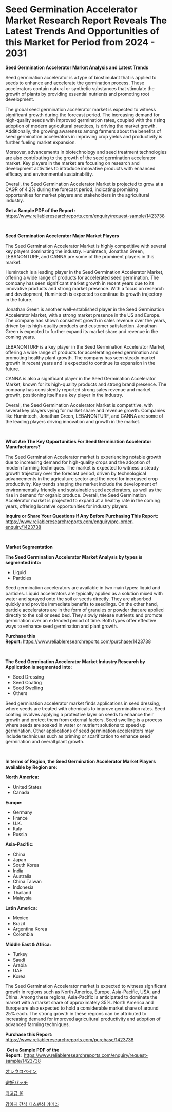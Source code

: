 <p><h1>Seed Germination Accelerator Market Research Report Reveals The Latest Trends And Opportunities of this Market for Period from 2024 - 2031</h1></p><p><strong>Seed Germination Accelerator Market Analysis and Latest Trends</strong></p>
<p><p>Seed germination accelerator is a type of biostimulant that is applied to seeds to enhance and accelerate the germination process. These accelerators contain natural or synthetic substances that stimulate the growth of plants by providing essential nutrients and promoting root development.</p><p>The global seed germination accelerator market is expected to witness significant growth during the forecast period. The increasing demand for high-quality seeds with improved germination rates, coupled with the rising adoption of modern agricultural practices, is driving the market growth. Additionally, the growing awareness among farmers about the benefits of seed germination accelerators in improving crop yields and productivity is further fueling market expansion.</p><p>Moreover, advancements in biotechnology and seed treatment technologies are also contributing to the growth of the seed germination accelerator market. Key players in the market are focusing on research and development activities to introduce innovative products with enhanced efficacy and environmental sustainability.</p><p>Overall, the Seed Germination Accelerator Market is projected to grow at a CAGR of 4.2% during the forecast period, indicating promising opportunities for market players and stakeholders in the agricultural industry.</p></p>
<p><strong>Get a Sample PDF of the Report:&nbsp;</strong> <a href="https://www.reliableresearchreports.com/enquiry/request-sample/1423738">https://www.reliableresearchreports.com/enquiry/request-sample/1423738</a></p>
<p>&nbsp;</p>
<p><strong>Seed Germination Accelerator Major Market Players</strong></p>
<p><p>The Seed Germination Accelerator Market is highly competitive with several key players dominating the industry. Humintech, Jonathan Green, LEBANONTURF, and CANNA are some of the prominent players in this market.</p><p>Humintech is a leading player in the Seed Germination Accelerator Market, offering a wide range of products for accelerated seed germination. The company has seen significant market growth in recent years due to its innovative products and strong market presence. With a focus on research and development, Humintech is expected to continue its growth trajectory in the future.</p><p>Jonathan Green is another well-established player in the Seed Germination Accelerator Market, with a strong market presence in the US and Europe. The company has shown consistent growth in sales revenue over the years, driven by its high-quality products and customer satisfaction. Jonathan Green is expected to further expand its market share and revenue in the coming years.</p><p>LEBANONTURF is a key player in the Seed Germination Accelerator Market, offering a wide range of products for accelerating seed germination and promoting healthy plant growth. The company has seen steady market growth in recent years and is expected to continue its expansion in the future.</p><p>CANNA is also a significant player in the Seed Germination Accelerator Market, known for its high-quality products and strong brand presence. The company has consistently reported strong sales revenue and market growth, positioning itself as a key player in the industry.</p><p>Overall, the Seed Germination Accelerator Market is competitive, with several key players vying for market share and revenue growth. Companies like Humintech, Jonathan Green, LEBANONTURF, and CANNA are some of the leading players driving innovation and growth in the market.</p></p>
<p>&nbsp;</p>
<p><strong>What Are The Key Opportunities For Seed Germination Accelerator Manufacturers?</strong></p>
<p><p>The Seed Germination Accelerator market is experiencing notable growth due to increasing demand for high-quality crops and the adoption of modern farming techniques. The market is expected to witness a steady growth trajectory over the forecast period, driven by technological advancements in the agriculture sector and the need for increased crop productivity. Key trends shaping the market include the development of environmentally friendly and sustainable seed accelerators, as well as the rise in demand for organic produce. Overall, the Seed Germination Accelerator market is projected to expand at a healthy rate in the coming years, offering lucrative opportunities for industry players.</p></p>
<p><strong>Inquire or Share Your Questions If Any Before Purchasing This Report:</strong> <a href="https://www.reliableresearchreports.com/enquiry/pre-order-enquiry/1423738">https://www.reliableresearchreports.com/enquiry/pre-order-enquiry/1423738</a></p>
<p>&nbsp;</p>
<p><strong>Market Segmentation</strong></p>
<p><strong>The Seed Germination Accelerator Market Analysis by types is segmented into:</strong></p>
<p><ul><li>Liquid</li><li>Particles</li></ul></p>
<p><p>Seed germination accelerators are available in two main types: liquid and particles. Liquid accelerators are typically applied as a solution mixed with water and sprayed onto the soil or seeds directly. They are absorbed quickly and provide immediate benefits to seedlings. On the other hand, particle accelerators are in the form of granules or powder that are applied directly to the soil or seed bed. They slowly release nutrients and promote germination over an extended period of time. Both types offer effective ways to enhance seed germination and plant growth.</p></p>
<p><strong>Purchase this Report:&nbsp;</strong><a href="https://www.reliableresearchreports.com/purchase/1423738">https://www.reliableresearchreports.com/purchase/1423738</a></p>
<p>&nbsp;</p>
<p><strong>The Seed Germination Accelerator Market Industry Research by Application is segmented into:</strong></p>
<p><ul><li>Seed Dressing</li><li>Seed Coating</li><li>Seed Swelling</li><li>Others</li></ul></p>
<p><p>Seed germination accelerator market finds applications in seed dressing, where seeds are treated with chemicals to improve germination rates. Seed coating involves applying a protective layer on seeds to enhance their growth and protect them from external factors. Seed swelling is a process where seeds are soaked in water or nutrient solutions to speed up germination. Other applications of seed germination accelerators may include techniques such as priming or scarification to enhance seed germination and overall plant growth.</p></p>
<p>&nbsp;</p>
<p><strong>In terms of Region, the Seed Germination Accelerator Market Players available by Region are:</strong></p>
<p>
    <p> <strong> North America: </strong>
        <ul>
            <li>United States</li>
            <li>Canada</li>
        </ul>
        </p> 
    <p> <strong> Europe: </strong>
        <ul>
            <li>Germany</li>
            <li>France</li>
            <li>U.K.</li>
            <li>Italy</li>
            <li>Russia</li>
        </ul>
        </p> 
    <p> <strong> Asia-Pacific: </strong>
        <ul>
            <li>China</li>
            <li>Japan</li>
            <li>South Korea</li>
            <li>India</li>
            <li>Australia</li>
            <li>China Taiwan</li>
            <li>Indonesia</li>
            <li>Thailand</li>
            <li>Malaysia</li>
        </ul>
        </p> 
    <p> <strong> Latin America: </strong>
        <ul>
            <li>Mexico</li>
            <li>Brazil</li>
            <li>Argentina Korea</li>
            <li>Colombia</li>
        </ul>
        </p> 
    <p> <strong> Middle East & Africa: </strong>
        <ul>
            <li>Turkey</li>
            <li>Saudi</li>
            <li>Arabia</li>
            <li>UAE</li>
            <li>Korea</li>
        </ul>
    </p>
    </p>
<p><p>The Seed Germination Accelerator market is expected to witness significant growth in regions such as North America, Europe, Asia-Pacific, USA, and China. Among these regions, Asia-Pacific is anticipated to dominate the market with a market share of approximately 35%. North America and Europe are also expected to hold a considerable market share of around 25% each. The strong growth in these regions can be attributed to increasing demand for improved agricultural productivity and adoption of advanced farming techniques.</p></p>
<p><strong>Purchase this Report: </strong><a href="https://www.reliableresearchreports.com/purchase/1423738">https://www.reliableresearchreports.com/purchase/1423738</a></p>
<p>&nbsp;<strong>Get a Sample PDF of the Report:&nbsp;&nbsp;</strong><a href="https://www.reliableresearchreports.com/enquiry/request-sample/1423738">https://www.reliableresearchreports.com/enquiry/request-sample/1423738</a></p>
<p><strong></strong></p>
<p><p><a href="https://medium.com/@deborahclarke2008/%E3%82%AA%E3%83%AC%E3%82%AA%E3%83%AC%E3%82%A6%E3%83%AD%E3%83%9A%E3%82%A4%E3%83%B3%E5%B8%82%E5%A0%B4%E3%83%AC%E3%83%9D%E3%83%BC%E3%83%88%E3%81%AF-%E3%81%93%E3%81%AE%E5%B8%82%E5%A0%B4%E3%81%AE%E6%9C%80%E6%96%B0%E3%81%AE%E3%83%88%E3%83%AC%E3%83%B3%E3%83%89%E3%81%A8%E6%88%90%E9%95%B7%E3%81%AE%E6%A9%9F%E4%BC%9A%E3%82%92%E6%98%8E%E3%82%89%E3%81%8B%E3%81%AB%E3%81%97%E3%81%A6%E3%81%84%E3%81%BE%E3%81%99-5f4947209ef5">オレウロペイン</a></p><p><a href="https://medium.com/@klr1591/%E5%87%BA%E7%94%9F%E3%82%B3%E3%83%B3%E3%83%88%E3%83%AD%E3%83%BC%E3%83%AB%E3%83%91%E3%83%83%E3%83%81%E5%B8%82%E5%A0%B4%E3%82%B5%E3%82%A4%E3%82%BA-cagr-%E3%83%88%E3%83%AC%E3%83%B3%E3%83%892024-2030-ec4c79aa7196">避妊パッチ</a></p><p><a href="https://medium.com/@skyleitney456456/%EC%88%98%ED%8D%BC-%ED%8C%8C%EC%9D%B8-%EC%9A%B8-%EC%8B%9C%EC%9E%A5%EC%9D%80-%EC%8B%9C%EC%9E%A5-%EC%A0%90%EC%9C%A0%EC%9C%A8-%ED%81%AC%EA%B8%B0-%EB%B0%8F-2031%EB%85%84%EA%B9%8C%EC%A7%80%EC%9D%98-%EC%98%88%EC%83%81-%EC%98%88%EC%B8%A1%EC%97%90-%EC%B4%88%EC%A0%90%EC%9D%84-%EB%A7%9E%EC%B6%A5%EB%8B%88%EB%8B%A4-a8c5babeff44">최고급 울</a></p><p><a href="https://medium.com/@ppekbp22499696/%EA%B0%9C%EA%B0%84%EC%8B%9D-%EB%B0%B0%EC%B6%9C-%EC%B9%B4%EB%A9%94%EB%9D%BC-%EC%8B%9C%EC%9E%A5-%EC%A0%90%EC%9C%A0%EC%9C%A8-%EC%A7%84%ED%99%94-%EB%B0%8F-%EC%8B%9C%EC%9E%A5-%EC%84%B1%EC%9E%A5-%ED%8A%B8%EB%A0%8C%EB%93%9C-2024-2031-6da80ffedb1f">강아지 간식 디스펜싱 카메라</a></p></p>